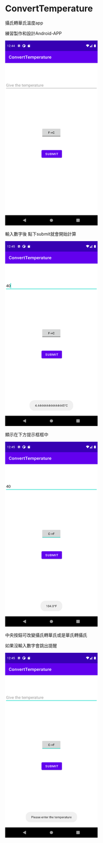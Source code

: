 # ConvertTemperature
攝氏轉華氏溫度app

練習製作和設計Android-APP

<img src="/ConvertTemperature/ConvertTemperature1.png"  height="600" width="300">

輸入數字後 點下submit就會開始計算

<img src="/ConvertTemperature/ConvertTemperature2.png"  height="600" width="300">

顯示在下方提示框框中

<img src="/ConvertTemperature/ConvertTemperature3.png"  height="600" width="300">

中央按鈕可改變攝氏轉華氏或是華氏轉攝氏

如果沒輸入數字會跳出提醒

<img src="/ConvertTemperature/ConvertTemperature4.png"  height="600" width="300">


